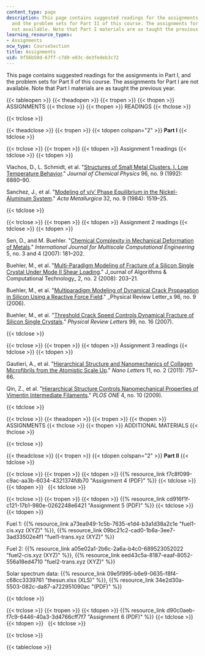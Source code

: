```yaml
---
content_type: page
description: This page contains suggested readings for the assignments in Part I,
  and the problem sets for Part II of this course. The assignments for Part I are
  not available. Note that Part I materials are as taught the previous year.
learning_resource_types:
- Assignments
ocw_type: CourseSection
title: Assignments
uid: 9f56b50d-67ff-c7d0-e03c-de3fedeb3c72
---
```


This page contains suggested readings for the assignments in Part I, and the problem sets for Part II of this course. The assignments for Part I are not available. Note that Part I materials are as taught the previous year.

{{< tableopen >}}
{{< theadopen >}}
{{< tropen >}}
{{< thopen >}}
ASSIGNMENTS
{{< thclose >}}
{{< thopen >}}
READINGS
{{< thclose >}}

{{< trclose >}}

{{< theadclose >}}
{{< tropen >}}
{{< tdopen colspan="2" >}}
**Part I**
{{< tdclose >}}

{{< trclose >}}
{{< tropen >}}
{{< tdopen >}}
Assignment 1 readings
{{< tdclose >}}
{{< tdopen >}}


Vlachos, D., L. Schmidt, et al. "[Structures of Small Metal Clusters. I. Low Temperature Behavior](http://dx.doi.org/10.1063/1.462582)." _Journal of Chemical Physics_ 96, no. 9 (1992): 6880–90.

Sanchez, J., et al. "[Modeling of γ/γ′ Phase Equilibrium in the Nickel-Aluminum System](http://dx.doi.org/10.1016/0001-6160(84)90098-1)." _Acta Metallurgica_ 32, no. 9 (1984): 1519–25.


{{< tdclose >}}

{{< trclose >}}
{{< tropen >}}
{{< tdopen >}}
Assignment 2 readings
{{< tdclose >}}
{{< tdopen >}}


Sen, D., and M. Buehler. "[Chemical Complexity in Mechanical Deformation of Metals](http://dx.doi.org/10.1615/IntJMultCompEng.v5.i3-4.30)." _International Journal for Multiscale Computational Engineering_ 5, no. 3 and 4 (2007): 181–202.

Buehler, M., et al. "[Multi-Paradigm Modeling of Fracture of a Silicon Single Crystal Under Mode II Shear Loading](http://dx.doi.org/10.1260/174830108784646634)." J_ournal of Algorithms & Computational Technology_ 2, no. 2 (2008): 203–21.

Buehler, M., et al. "[Multiparadigm Modeling of Dynamical Crack Propagation in Silicon Using a Reactive Force Field](http://dx.doi.org/10.1103/PhysRevLett.96.095505)." _Physical Review Letter_s 96, no. 9 (2006).

Buehler, M., et al. "[Threshold Crack Speed Controls Dynamical Fracture of Silicon Single Crystals](http://dx.doi.org/10.1103/PhysRevLett.99.165502)." _Physical Review Letters_ 99, no. 16 (2007).


{{< tdclose >}}

{{< trclose >}}
{{< tropen >}}
{{< tdopen >}}
Assignment 3 readings
{{< tdclose >}}
{{< tdopen >}}


Gautieri, A., et al. "[Hierarchical Structure and Nanomechanics of Collagen Microfibrils from the Atomistic Scale Up](http://dx.doi.org/10.1021/nl103943u)." _Nano Letters_ 11, no. 2 (2011): 757–66.

Qin, Z., et al. "[Hierarchical Structure Controls Nanomechanical Properties of Vimentin Intermediate Filaments](http://dx.doi.org/10.1371/journal.pone.0007294)." _PLOS ONE_ 4, no. 10 (2009).


{{< tdclose >}}

{{< trclose >}}
{{< theadopen >}}
{{< tropen >}}
{{< thopen >}}
ASSIGNMENTS
{{< thclose >}}
{{< thopen >}}
ADDITIONAL MATERIALS
{{< thclose >}}

{{< trclose >}}

{{< theadclose >}}
{{< tropen >}}
{{< tdopen colspan="2" >}}
**Part II**
{{< tdclose >}}

{{< trclose >}}
{{< tropen >}}
{{< tdopen >}}
{{% resource_link f7c8f099-c9ac-aa3b-6034-4321374fdb70 "Assignment 4 (PDF)" %}}
{{< tdclose >}}
{{< tdopen >}}
 
{{< tdclose >}}

{{< trclose >}}
{{< tropen >}}
{{< tdopen >}}
{{% resource_link cd916f1f-c121-17b1-980e-0262248e6421 "Assignment 5 (PDF)" %}}
{{< tdclose >}}
{{< tdopen >}}


Fuel 1: {{% resource_link a73ea949-1c5b-7635-e1d4-b3a1d38a2c1e "fuel1-cis.xyz (XYZ)" %}}, {{% resource_link 09bc21c2-cad0-1b6a-3ee7-3ad33502e4f1 "fuel1-trans.xyz (XYZ)" %}}

Fuel 2: {{% resource_link a05e02a1-2b6c-2a6a-b4c0-689523052022 "fuel2-cis.xyz (XYZ)" %}}, {{% resource_link eed43c5a-8187-eaaf-8052-556a18ed4710 "fuel2-trans.xyz (XYZ)" %}}

Solar spectrum data: {{% resource_link 09e5f995-b6e9-0635-f8f4-c68cc3339761 "thesun.xlsx (XLS)" %}}, {{% resource_link 34e2d30a-5503-082c-da87-a722951090ac "(PDF)" %}}


{{< tdclose >}}

{{< trclose >}}
{{< tropen >}}
{{< tdopen >}}
{{% resource_link d90c0aeb-f7c9-6446-40a3-3d4766cff7f7 "Assignment 6 (PDF)" %}}
{{< tdclose >}}
{{< tdopen >}}
 
{{< tdclose >}}

{{< trclose >}}

{{< tableclose >}}